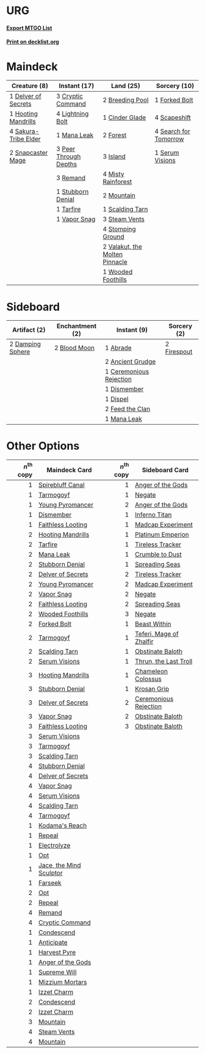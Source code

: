 # URG

#### [Export MTGO List](../collection/URG/URG.txt)
#### [Print on decklist.org](http://decklist.org/?deckmain=2%09Breeding%20Pool%0A1%09Cinder%20Glade%0A3%09Cryptic%20Command%0A1%09Delver%20of%20Secrets%0A2%09Forest%0A1%09Forked%20Bolt%0A1%09Hooting%20Mandrills%0A3%09Island%0A4%09Lightning%20Bolt%0A1%09Mana%20Leak%0A4%09Misty%20Rainforest%0A2%09Mountain%0A3%09Peer%20Through%20Depths%0A3%09Remand%0A4%09Sakura-Tribe%20Elder%0A1%09Scalding%20Tarn%0A4%09Scapeshift%0A4%09Search%20for%20Tomorrow%0A1%09Serum%20Visions%0A2%09Snapcaster%20Mage%0A3%09Steam%20Vents%0A4%09Stomping%20Ground%0A1%09Stubborn%20Denial%0A1%09Tarfire%0A2%09Valakut,%20the%20Molten%20Pinnacle%0A1%09Vapor%20Snag%0A1%09Wooded%20Foothills&deckside=1%09Abrade%0A2%09Ancient%20Grudge%0A2%09Blood%20Moon%0A1%09Ceremonious%20Rejection%0A2%09Damping%20Sphere%0A1%09Dismember%0A1%09Dispel%0A2%09Feed%20the%20Clan%0A2%09Firespout%0A1%09Mana%20Leak)
# Maindeck

|                                         Creature (8)                                          |                                          Instant (17)                                          |                                                Land (25)                                                |                                          Sorcery (10)                                          |
|-----------------------------------------------------------------------------------------------|------------------------------------------------------------------------------------------------|---------------------------------------------------------------------------------------------------------|------------------------------------------------------------------------------------------------|
|1 [Delver of Secrets](http://gatherer.wizards.com/Pages/Card/Details.aspx?multiverseid=439326) |3 [Cryptic Command](http://gatherer.wizards.com/Pages/Card/Details.aspx?multiverseid=370439)    |2 [Breeding Pool](http://gatherer.wizards.com/Pages/Card/Details.aspx?multiverseid=405095)               |1 [Forked Bolt](http://gatherer.wizards.com/Pages/Card/Details.aspx?multiverseid=401702)        |
|1 [Hooting Mandrills](http://gatherer.wizards.com/Pages/Card/Details.aspx?multiverseid=386558) |4 [Lightning Bolt](http://gatherer.wizards.com/Pages/Card/Details.aspx?multiverseid=234704)     |1 [Cinder Glade](http://gatherer.wizards.com/Pages/Card/Details.aspx?multiverseid=405097)                |4 [Scapeshift](http://gatherer.wizards.com/Pages/Card/Details.aspx?multiverseid=146593)         |
|4 [Sakura-Tribe Elder](http://gatherer.wizards.com/Pages/Card/Details.aspx?multiverseid=382351)|1 [Mana Leak](http://gatherer.wizards.com/Pages/Card/Details.aspx?multiverseid=397773)          |2 [Forest](http://gatherer.wizards.com/Pages/Card/Details.aspx?multiverseid=439605)                      |4 [Search for Tomorrow](http://gatherer.wizards.com/Pages/Card/Details.aspx?multiverseid=205408)|
|2 [Snapcaster Mage](http://gatherer.wizards.com/Pages/Card/Details.aspx?multiverseid=425875)   |3 [Peer Through Depths](http://gatherer.wizards.com/Pages/Card/Details.aspx?multiverseid=370540)|3 [Island](http://gatherer.wizards.com/Pages/Card/Details.aspx?multiverseid=439602)                      |1 [Serum Visions](http://gatherer.wizards.com/Pages/Card/Details.aspx?multiverseid=425874)      |
|                                                                                               |3 [Remand](http://gatherer.wizards.com/Pages/Card/Details.aspx?multiverseid=397881)             |4 [Misty Rainforest](http://gatherer.wizards.com/Pages/Card/Details.aspx?multiverseid=426065)            |                                                                                                |
|                                                                                               |1 [Stubborn Denial](http://gatherer.wizards.com/Pages/Card/Details.aspx?multiverseid=386673)    |2 [Mountain](http://gatherer.wizards.com/Pages/Card/Details.aspx?multiverseid=439604)                    |                                                                                                |
|                                                                                               |1 [Tarfire](http://gatherer.wizards.com/Pages/Card/Details.aspx?multiverseid=157921)            |1 [Scalding Tarn](http://gatherer.wizards.com/Pages/Card/Details.aspx?multiverseid=426069)               |                                                                                                |
|                                                                                               |1 [Vapor Snag](http://gatherer.wizards.com/Pages/Card/Details.aspx?multiverseid=397738)         |3 [Steam Vents](http://gatherer.wizards.com/Pages/Card/Details.aspx?multiverseid=405109)                 |                                                                                                |
|                                                                                               |                                                                                                |4 [Stomping Ground](http://gatherer.wizards.com/Pages/Card/Details.aspx?multiverseid=405110)             |                                                                                                |
|                                                                                               |                                                                                                |2 [Valakut, the Molten Pinnacle](http://gatherer.wizards.com/Pages/Card/Details.aspx?multiverseid=190400)|                                                                                                |
|                                                                                               |                                                                                                |1 [Wooded Foothills](http://gatherer.wizards.com/Pages/Card/Details.aspx?multiverseid=405116)            |                                                                                                |


# Sideboard

|                                       Artifact (2)                                        |                                    Enchantment (2)                                    |                                           Instant (9)                                            |                                     Sorcery (2)                                      |
|-------------------------------------------------------------------------------------------|---------------------------------------------------------------------------------------|--------------------------------------------------------------------------------------------------|--------------------------------------------------------------------------------------|
|2 [Damping Sphere](http://gatherer.wizards.com/Pages/Card/Details.aspx?multiverseid=443101)|2 [Blood Moon](http://gatherer.wizards.com/Pages/Card/Details.aspx?multiverseid=370419)|1 [Abrade](http://gatherer.wizards.com/Pages/Card/Details.aspx?multiverseid=430772)               |2 [Firespout](http://gatherer.wizards.com/Pages/Card/Details.aspx?multiverseid=386289)|
|                                                                                           |                                                                                       |2 [Ancient Grudge](http://gatherer.wizards.com/Pages/Card/Details.aspx?multiverseid=425913)       |                                                                                      |
|                                                                                           |                                                                                       |1 [Ceremonious Rejection](http://gatherer.wizards.com/Pages/Card/Details.aspx?multiverseid=417613)|                                                                                      |
|                                                                                           |                                                                                       |1 [Dismember](http://gatherer.wizards.com/Pages/Card/Details.aspx?multiverseid=397830)            |                                                                                      |
|                                                                                           |                                                                                       |1 [Dispel](http://gatherer.wizards.com/Pages/Card/Details.aspx?multiverseid=201562)               |                                                                                      |
|                                                                                           |                                                                                       |2 [Feed the Clan](http://gatherer.wizards.com/Pages/Card/Details.aspx?multiverseid=386535)        |                                                                                      |
|                                                                                           |                                                                                       |1 [Mana Leak](http://gatherer.wizards.com/Pages/Card/Details.aspx?multiverseid=397773)            |                                                                                      |


# Other Options

|*n*<sup>th</sup> copy|                                          Maindeck Card                                           |*n*<sup>th</sup> copy|                                          Sideboard Card                                          |
|--------------------:|--------------------------------------------------------------------------------------------------|--------------------:|--------------------------------------------------------------------------------------------------|
|                    1|[Spirebluff Canal](http://gatherer.wizards.com/Pages/Card/Details.aspx?multiverseid=417822)       |                    1|[Anger of the Gods](http://gatherer.wizards.com/Pages/Card/Details.aspx?multiverseid=438682)      |
|                    1|[Tarmogoyf](http://gatherer.wizards.com/Pages/Card/Details.aspx?multiverseid=370404)              |                    1|[Negate](http://gatherer.wizards.com/Pages/Card/Details.aspx?multiverseid=447135)                 |
|                    1|[Young Pyromancer](http://gatherer.wizards.com/Pages/Card/Details.aspx?multiverseid=413697)       |                    2|[Anger of the Gods](http://gatherer.wizards.com/Pages/Card/Details.aspx?multiverseid=438682)      |
|                    1|[Dismember](http://gatherer.wizards.com/Pages/Card/Details.aspx?multiverseid=397830)              |                    1|[Inferno Titan](http://gatherer.wizards.com/Pages/Card/Details.aspx?multiverseid=446845)          |
|                    1|[Faithless Looting](http://gatherer.wizards.com/Pages/Card/Details.aspx?multiverseid=413670)      |                    1|[Madcap Experiment](http://gatherer.wizards.com/Pages/Card/Details.aspx?multiverseid=417695)      |
|                    2|[Hooting Mandrills](http://gatherer.wizards.com/Pages/Card/Details.aspx?multiverseid=386558)      |                    1|[Platinum Emperion](http://gatherer.wizards.com/Pages/Card/Details.aspx?multiverseid=215092)      |
|                    2|[Tarfire](http://gatherer.wizards.com/Pages/Card/Details.aspx?multiverseid=157921)                |                    1|[Tireless Tracker](http://gatherer.wizards.com/Pages/Card/Details.aspx?multiverseid=409997)       |
|                    2|[Mana Leak](http://gatherer.wizards.com/Pages/Card/Details.aspx?multiverseid=397773)              |                    1|[Crumble to Dust](http://gatherer.wizards.com/Pages/Card/Details.aspx?multiverseid=401850)        |
|                    2|[Stubborn Denial](http://gatherer.wizards.com/Pages/Card/Details.aspx?multiverseid=386673)        |                    1|[Spreading Seas](http://gatherer.wizards.com/Pages/Card/Details.aspx?multiverseid=190405)         |
|                    2|[Delver of Secrets](http://gatherer.wizards.com/Pages/Card/Details.aspx?multiverseid=439326)      |                    2|[Tireless Tracker](http://gatherer.wizards.com/Pages/Card/Details.aspx?multiverseid=409997)       |
|                    2|[Young Pyromancer](http://gatherer.wizards.com/Pages/Card/Details.aspx?multiverseid=413697)       |                    2|[Madcap Experiment](http://gatherer.wizards.com/Pages/Card/Details.aspx?multiverseid=417695)      |
|                    2|[Vapor Snag](http://gatherer.wizards.com/Pages/Card/Details.aspx?multiverseid=397738)             |                    2|[Negate](http://gatherer.wizards.com/Pages/Card/Details.aspx?multiverseid=447135)                 |
|                    2|[Faithless Looting](http://gatherer.wizards.com/Pages/Card/Details.aspx?multiverseid=413670)      |                    2|[Spreading Seas](http://gatherer.wizards.com/Pages/Card/Details.aspx?multiverseid=190405)         |
|                    2|[Wooded Foothills](http://gatherer.wizards.com/Pages/Card/Details.aspx?multiverseid=405116)       |                    3|[Negate](http://gatherer.wizards.com/Pages/Card/Details.aspx?multiverseid=447135)                 |
|                    2|[Forked Bolt](http://gatherer.wizards.com/Pages/Card/Details.aspx?multiverseid=401702)            |                    1|[Beast Within](http://gatherer.wizards.com/Pages/Card/Details.aspx?multiverseid=423482)           |
|                    2|[Tarmogoyf](http://gatherer.wizards.com/Pages/Card/Details.aspx?multiverseid=370404)              |                    1|[Teferi, Mage of Zhalfir](http://gatherer.wizards.com/Pages/Card/Details.aspx?multiverseid=438641)|
|                    2|[Scalding Tarn](http://gatherer.wizards.com/Pages/Card/Details.aspx?multiverseid=426069)          |                    1|[Obstinate Baloth](http://gatherer.wizards.com/Pages/Card/Details.aspx?multiverseid=438745)       |
|                    2|[Serum Visions](http://gatherer.wizards.com/Pages/Card/Details.aspx?multiverseid=425874)          |                    1|[Thrun, the Last Troll](http://gatherer.wizards.com/Pages/Card/Details.aspx?multiverseid=214050)  |
|                    3|[Hooting Mandrills](http://gatherer.wizards.com/Pages/Card/Details.aspx?multiverseid=386558)      |                    1|[Chameleon Colossus](http://gatherer.wizards.com/Pages/Card/Details.aspx?multiverseid=373321)     |
|                    3|[Stubborn Denial](http://gatherer.wizards.com/Pages/Card/Details.aspx?multiverseid=386673)        |                    1|[Krosan Grip](http://gatherer.wizards.com/Pages/Card/Details.aspx?multiverseid=370557)            |
|                    3|[Delver of Secrets](http://gatherer.wizards.com/Pages/Card/Details.aspx?multiverseid=439326)      |                    2|[Ceremonious Rejection](http://gatherer.wizards.com/Pages/Card/Details.aspx?multiverseid=417613)  |
|                    3|[Vapor Snag](http://gatherer.wizards.com/Pages/Card/Details.aspx?multiverseid=397738)             |                    2|[Obstinate Baloth](http://gatherer.wizards.com/Pages/Card/Details.aspx?multiverseid=438745)       |
|                    3|[Faithless Looting](http://gatherer.wizards.com/Pages/Card/Details.aspx?multiverseid=413670)      |                    3|[Obstinate Baloth](http://gatherer.wizards.com/Pages/Card/Details.aspx?multiverseid=438745)       |
|                    3|[Serum Visions](http://gatherer.wizards.com/Pages/Card/Details.aspx?multiverseid=425874)          |                     |                                                                                                  |
|                    3|[Tarmogoyf](http://gatherer.wizards.com/Pages/Card/Details.aspx?multiverseid=370404)              |                     |                                                                                                  |
|                    3|[Scalding Tarn](http://gatherer.wizards.com/Pages/Card/Details.aspx?multiverseid=426069)          |                     |                                                                                                  |
|                    4|[Stubborn Denial](http://gatherer.wizards.com/Pages/Card/Details.aspx?multiverseid=386673)        |                     |                                                                                                  |
|                    4|[Delver of Secrets](http://gatherer.wizards.com/Pages/Card/Details.aspx?multiverseid=439326)      |                     |                                                                                                  |
|                    4|[Vapor Snag](http://gatherer.wizards.com/Pages/Card/Details.aspx?multiverseid=397738)             |                     |                                                                                                  |
|                    4|[Serum Visions](http://gatherer.wizards.com/Pages/Card/Details.aspx?multiverseid=425874)          |                     |                                                                                                  |
|                    4|[Scalding Tarn](http://gatherer.wizards.com/Pages/Card/Details.aspx?multiverseid=426069)          |                     |                                                                                                  |
|                    4|[Tarmogoyf](http://gatherer.wizards.com/Pages/Card/Details.aspx?multiverseid=370404)              |                     |                                                                                                  |
|                    1|[Kodama's Reach](http://gatherer.wizards.com/Pages/Card/Details.aspx?multiverseid=370417)         |                     |                                                                                                  |
|                    1|[Repeal](http://gatherer.wizards.com/Pages/Card/Details.aspx?multiverseid=397667)                 |                     |                                                                                                  |
|                    1|[Electrolyze](http://gatherer.wizards.com/Pages/Card/Details.aspx?multiverseid=370376)            |                     |                                                                                                  |
|                    1|[Opt](http://gatherer.wizards.com/Pages/Card/Details.aspx?multiverseid=435217)                    |                     |                                                                                                  |
|                    1|[Jace, the Mind Sculptor](http://gatherer.wizards.com/Pages/Card/Details.aspx?multiverseid=382979)|                     |                                                                                                  |
|                    1|[Farseek](http://gatherer.wizards.com/Pages/Card/Details.aspx?multiverseid=433081)                |                     |                                                                                                  |
|                    2|[Opt](http://gatherer.wizards.com/Pages/Card/Details.aspx?multiverseid=435217)                    |                     |                                                                                                  |
|                    2|[Repeal](http://gatherer.wizards.com/Pages/Card/Details.aspx?multiverseid=397667)                 |                     |                                                                                                  |
|                    4|[Remand](http://gatherer.wizards.com/Pages/Card/Details.aspx?multiverseid=397881)                 |                     |                                                                                                  |
|                    4|[Cryptic Command](http://gatherer.wizards.com/Pages/Card/Details.aspx?multiverseid=370439)        |                     |                                                                                                  |
|                    1|[Condescend](http://gatherer.wizards.com/Pages/Card/Details.aspx?multiverseid=438612)             |                     |                                                                                                  |
|                    1|[Anticipate](http://gatherer.wizards.com/Pages/Card/Details.aspx?multiverseid=447180)             |                     |                                                                                                  |
|                    1|[Harvest Pyre](http://gatherer.wizards.com/Pages/Card/Details.aspx?multiverseid=220010)           |                     |                                                                                                  |
|                    1|[Anger of the Gods](http://gatherer.wizards.com/Pages/Card/Details.aspx?multiverseid=438682)      |                     |                                                                                                  |
|                    1|[Supreme Will](http://gatherer.wizards.com/Pages/Card/Details.aspx?multiverseid=430738)           |                     |                                                                                                  |
|                    1|[Mizzium Mortars](http://gatherer.wizards.com/Pages/Card/Details.aspx?multiverseid=425926)        |                     |                                                                                                  |
|                    1|[Izzet Charm](http://gatherer.wizards.com/Pages/Card/Details.aspx?multiverseid=425996)            |                     |                                                                                                  |
|                    2|[Condescend](http://gatherer.wizards.com/Pages/Card/Details.aspx?multiverseid=438612)             |                     |                                                                                                  |
|                    2|[Izzet Charm](http://gatherer.wizards.com/Pages/Card/Details.aspx?multiverseid=425996)            |                     |                                                                                                  |
|                    3|[Mountain](http://gatherer.wizards.com/Pages/Card/Details.aspx?multiverseid=439604)               |                     |                                                                                                  |
|                    4|[Steam Vents](http://gatherer.wizards.com/Pages/Card/Details.aspx?multiverseid=405109)            |                     |                                                                                                  |
|                    4|[Mountain](http://gatherer.wizards.com/Pages/Card/Details.aspx?multiverseid=439604)               |                     |                                                                                                  |

